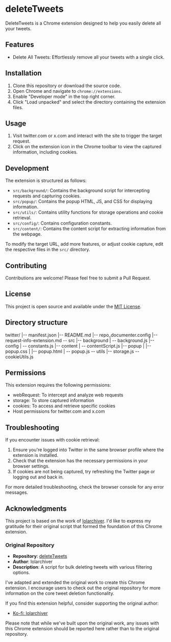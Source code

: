 # deleteTweets

DeleteTweets is a Chrome extension designed to help you easily delete all your tweets.

## Features

- Delete All Tweets: Effortlessly remove all your tweets with a single click.

## Installation

1. Clone this repository or download the source code.
2. Open Chrome and navigate to `chrome://extensions`.
3. Enable "Developer mode" in the top right corner.
4. Click "Load unpacked" and select the directory containing the extension files.

## Usage

1. Visit twitter.com or x.com and interact with the site to trigger the target request.
2. Click on the extension icon in the Chrome toolbar to view the captured information, including cookies.

## Development

The extension is structured as follows:

- `src/background/`: Contains the background script for intercepting requests and capturing cookies.
- `src/popup/`: Contains the popup HTML, JS, and CSS for displaying information.
- `src/utils/`: Contains utility functions for storage operations and cookie retrieval.
- `src/config/`: Contains configuration constants.
- `src/content/`: Contains the content script for extracting information from the webpage.

To modify the target URL, add more features, or adjust cookie capture, edit the respective files in the `src/` directory.

## Contributing

Contributions are welcome! Please feel free to submit a Pull Request.

## License

This project is open source and available under the [MIT License](LICENSE).

## Directory structure

twitter/
|-- manifest.json
|-- README.md
|-- repo_documenter.config
|-- request-info-extension.md
-- src
    |-- background
    |   -- background.js
    |-- config
    |   -- constants.js
    |-- content
    |   -- contentScript.js
    |-- popup
    |   |-- popup.css
    |   |-- popup.html
    |   -- popup.js
    -- utils
        |-- storage.js
        -- cookieUtils.js

## Permissions

This extension requires the following permissions:
- webRequest: To intercept and analyze web requests
- storage: To store captured information
- cookies: To access and retrieve specific cookies
- Host permissions for twitter.com and x.com

## Troubleshooting

If you encounter issues with cookie retrieval:
1. Ensure you're logged into Twitter in the same browser profile where the extension is installed.
2. Check that the extension has the necessary permissions in your browser settings.
3. If cookies are not being captured, try refreshing the Twitter page or logging out and back in.

For more detailed troubleshooting, check the browser console for any error messages.

## Acknowledgments

This project is based on the work of [lolarchiver](https://github.com/Lyfhael/DeleteTweets). I'd like to express my gratitude for their original script that formed the foundation of this Chrome extension. 

### Original Repository
- **Repository**: [deleteTweets](https://github.com/Lyfhael/DeleteTweets)
- **Author**: lolarchiver
- **Description**: A script for bulk deleting tweets with various filtering options.

I've adapted and extended the original work to create this Chrome extension. I encourage users to check out the original repository for more information on the core tweet deletion functionality.

If you find this extension helpful, consider supporting the original author:
- [Ko-fi: lolarchiver](https://ko-fi.com/lolarchiver)

Please note that while we've built upon the original work, any issues with this Chrome extension should be reported here rather than to the original repository.
